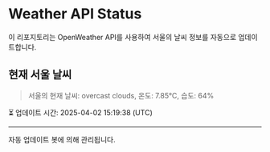 
# Weather API Status

이 리포지토리는 OpenWeather API를 사용하여 서울의 날씨 정보를 자동으로 업데이트합니다.

## 현재 서울 날씨
> 서울의 현재 날씨: overcast clouds, 온도: 7.85°C, 습도: 64%

⏳ 업데이트 시간: 2025-04-02 15:19:38 (UTC)

---
자동 업데이트 봇에 의해 관리됩니다.
